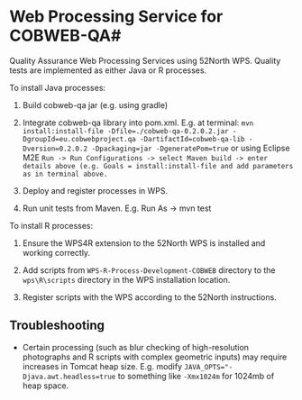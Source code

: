 # Web Processing Service for COBWEB-QA#

Quality Assurance Web Processing Services using 52North WPS. Quality tests are implemented as either Java or R processes.

To install Java processes:

1. Build cobweb-qa jar (e.g. using gradle)

2. Integrate cobweb-qa library into pom.xml. E.g. at terminal:
``mvn install:install-file -Dfile=./cobweb-qa-0.2.0.2.jar -DgroupId=eu.cobwebproject.qa -DartifactId=cobweb-qa-lib -Dversion=0.2.0.2 -Dpackaging=jar -DgeneratePom=true``
or using Eclipse M2E
``Run -> Run Configurations -> select Maven build -> enter details above (e.g. Goals = install:install-file and add parameters as in terminal above.``
3. Deploy and register processes in WPS.

4. Run unit tests from Maven. E.g. Run As -> mvn test


To install R processes:

1. Ensure the WPS4R extension to the 52North WPS is installed and working correctly.

2. Add scripts from ``WPS-R-Process-Development-COBWEB`` directory to the ``wps\R\scripts`` directory in the WPS installation location.

3. Register scripts with the WPS according to the 52North instructions.


## Troubleshooting

* Certain processing (such as blur checking of high-resolution photographs and R scripts with complex geometric inputs) may require increases in Tomcat heap size. E.g. modify ``JAVA_OPTS="-Djava.awt.headless=true`` to something like ``-Xmx1024m`` for 1024mb of heap space.
